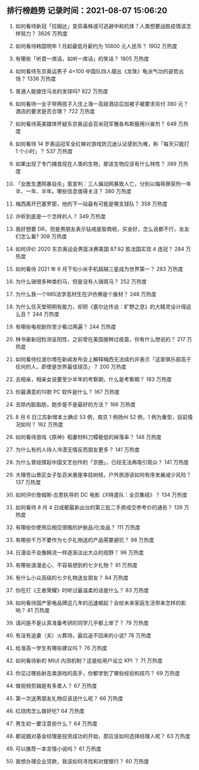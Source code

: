 
## 排行榜趋势 记录时间：2021-08-07 15:06:20
  
  1. 如何看待新冠「拉姆达」变异毒株或可逃避中和抗体？人类想要战胜疫情该怎样努力？ 3826 万热度
    
  2. 如何看待韩国明年 1 月起最低月薪约为 10800 元人民币？ 1902 万热度
    
  3. 有哪些「听君一席话，如听一席话」的笑话？ 1805 万热度
    
  4. 如何看待东京奥运男子 4×100 中国队四人摆出《龙珠》龟派气功的姿势出场？ 1336 万热度
    
  5. 普通人能接住马龙的发球吗? 822 万热度
    
  6. 如何看待一女子带两孩子入住上海一高级酒店后加被子被要求另付 380 元？酒店的要求是否合理？ 722 万热度
    
  7. 如何看待英美媒体怀疑东京奥运会百米冠军雅各布斯服用兴奋剂？ 648 万热度
    
  8. 如何看待 14 岁奥运冠军全红婵对游戏防沉迷认证感到为难，称「每天只能打 1 个小时」？ 537 万热度
    
  9. 如果出现了专门捕食现在人类的生物，那该生物应该有什么特性？ 389 万热度
    
  10. 「女医生遭网暴自杀」案宣判：三人煽动网暴致人亡，分别以侮辱罪获刑一年半、一年、半年。哪些信息值得关注？ 380 万热度
    
  11. 梅西离开巴塞罗那，他的下一站最有可能是哪支球队？ 358 万热度
    
  12. 许昕到底是一个怎样的人？ 349 万热度
    
  13. 我好想要 DR，但是男朋友表示钻戒是智商税，买金好，怎么说都不行，友友们怎么看? 308 万热度
    
  14. 如何评价 2020 东京奥运会男篮决赛美国 87:82 胜法国实现 4 连冠？ 284 万热度
    
  15. 如何看待 2021 年 6 月下旬小米手机超越三星成为世界第一？ 283 万热度
    
  16. 为什么骑很多种类的马，但是没有人骑斑马？ 252 万热度
    
  17. 为什么我一个985法学高材生在沪仿佛是个废材？ 248 万热度
    
  18. 为什么任天堂明明有能力，却把《塞尔达传说：旷野之息》的大精灵设计得这么丑？ 244 万热度
    
  19. 有哪些电视剧你至少看过两遍？ 244 万热度
    
  20. 林书豪新冠检测呈阳性，之前曾在美国接种过疫苗，你有什么想说的？ 217 万热度
    
  21. 如何看待拉波尔塔在新闻发布会上解释梅西无法续约并表示「这家俱乐部高于任何的人，即使是世界最佳球员」？ 200 万热度
    
  22. 去相亲，相亲女说要至少半年的考察期，什么是考察期？ 183 万热度
    
  23. 你最满意的10款 PC 软件是什么？ 167 万热度
    
  24. 去除内脏脂肪，跑步是不是最好的方法？ 166 万热度
    
  25. 8 月 6 日江苏新增本土确诊 53 例，南京 1 例扬州 52 例，1 例为重型，目前情况如何？ 162 万热度
    
  26. 如何看待游戏《原神》稻妻材料刀镡极低的掉落率？ 148 万热度
    
  27. 为什么有的人待人冷漠无情反而朋友更多？ 141 万热度
    
  28. 为什么曾经撑起中国文艺创作的「京圈」，已经无法再吸引观众？ 141 万热度
    
  29. 大理苍山景区女子坠百米悬崖幸挂树枝，户外旅游该如何有序发展减少风险？ 137 万热度
    
  30. 如何评价詹姆斯·古恩执导的 DC 电影《X特遣队：全员集结》？ 134 万热度
    
  31. 如何看待 8 月 4 日成都最新出台的第三批二手房成交参考价的通告？ 126 万热度
    
  32. 有哪些你使用后相见恨晚的护肤品/化妆品？ 111 万热度
    
  33. 有哪些千万不要作为七夕礼物送的产品需要避坑？ 98 万热度
    
  34. 日漫会不会像韩流一样逐渐淡出大众的视野？ 96 万热度
    
  35. 有哪些浪漫走心、不容易想到的七夕礼物？ 91 万热度
    
  36. 有什么小众高级的七夕礼物送女朋友？ 84 万热度
    
  37. 你在打《王者荣耀》时听过最温柔的话是什么？ 83 万热度
    
  38. 如何看待国产家电品牌这几年的迅速崛起？会给未来家庭生活带来怎样的影响？ 81 万热度
    
  39. 请问是不是认真准备考研的同学几乎都上岸了？ 79 万热度
    
  40. 有没有追妻（夫）火葬场，最后追不回来的小说? 78 万热度
    
  41. 给准高一学生有哪些建议吗？ 76 万热度
    
  42. 如何看待新的 MIUI 内测机制？这是给用户设立 KPI ？ 71 万热度
    
  43. 你见过哪些射击类游戏的高手，你都学到了哪些经验和技巧？ 69 万热度
    
  44. 做视频剪辑是有多累人？ 67 万热度
    
  45. 第一次送男朋友礼物应该送什么呢？ 66 万热度
    
  46. 红烧肉怎么做好吃? 64 万热度
    
  47. 男生初一要注意些什么？ 64 万热度
    
  48. 都说跟对基金经理是投资成功的开始，那应该如何选择经理人呢？ 63 万热度
    
  49. 可以推荐一本言情小说吗？ 61 万热度
    
  50. 我想办理企业贷款，我该如何寻找和对接银行？ 60 万热度
    